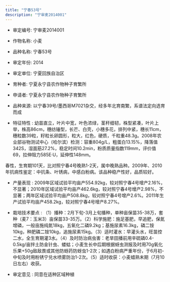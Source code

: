 ```yaml
---
title: "宁春53号"
description: "宁审麦2014001"
---
```

* 审定编号:  宁审麦2014001

*  作物名称:  小麦

*  品种名称:  宁春53号

*  审定年份:  2014

*  审定单位:  宁夏回族自治区

* 育种者:  宁夏永宁县农作物种子育繁所

*  申请者:  宁夏永宁县农作物种子育繁所

*  品种来源:  以宁春39号/墨西哥M7021杂交，经多年北育南繁，系谱法定向选育而成

*  特征特性 : 
幼苗直立，叶片中宽，叶色浓绿，茎秆细韧，株型紧凑，叶片上举，株高86cm，穗纺锤型，长芒、白壳，小穗多花，排列中紧，穗长11cm，穗粒数39粒，籽粒长卵圆形，粒大，红色，硬质，千粒重48.3g。2008年农业部谷物测试中心（哈尔滨）检测：容重804g/L，粗蛋白13.15%，降落值342S，湿面筋27.2%，稳定时间10.2min，粉质质量指数119mm，评价值69，拉伸阻力585E·U，延伸性148mm。
春性，生育期101天，比对照宁春4号晚熟1-2天，属中晚熟品种。2009年、2010年抗病性鉴定：中抗条、叶锈病，中感白粉病。该品种稳产性好，品质较好。
 
*  产量表现 : 
2009年区域试验平均亩产554.92kg，较对照宁春4号增产2.16%，不显著；2010年区域试验平均亩产462.6kg，较对照宁春4号增产2.98%，不显著；两年区域试验平均亩产508.8kg，较对照宁春4号增产2.6%。2011年生产试验平均亩产458.2kg，较对照宁春4号增产8.27%。

*  栽培技术要点 : 
（1）播种：2月下旬-3月上旬播种，单种亩保苗35-38万，套种（麦7：玉米3）亩保苗33-35万。（2）科学施肥：施足基肥，早追肥，保氮增磷，一般亩施纯氮18kg，五氧化二磷9.2kg；基施尿素16.3kg，磷二铵10kg，种肥磷二铵10kg，追施尿素15kg。（3）适时灌水：早灌头水，旺苗控二水，全生育期灌3水。（4）及时防治病虫害：老旱田播前用辛硫磷0.4-0.5kg/亩拌土防金针虫、蝼蛄；小麦生长中后期根据蚜虫测报及时用70g氧化乐果+50g敌敌畏或其他防蚜药防蚜虫1-2次；如遇白粉病严重年份，于6月初-中旬及时用粉锈宁兑水喷雾防治1-2次。（5）适时收获：小麦蜡熟末期（7月10日左右）收获。

*  审定意见 : 
同意在适种区域种植
